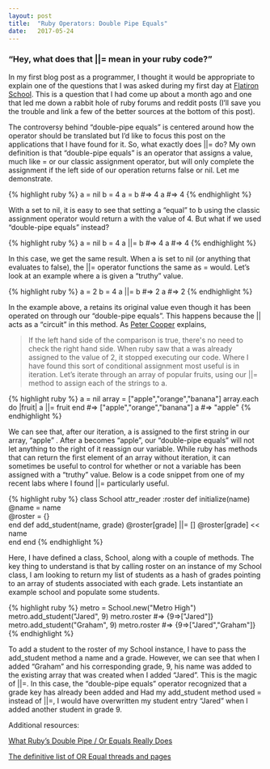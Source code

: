 ```yaml
---
layout: post
title:  "Ruby Operators: Double Pipe Equals"
date:   2017-05-24
---
```


### “Hey, what does that \|\|= mean in your ruby code?”


In my first blog post as a programmer, I thought it would be appropriate to explain one of the questions that I was asked during my first day at [Flatiron School](https://flatironschool.com/). This is a question that I had come up about a month ago and one that led me down a rabbit hole of ruby forums and reddit posts (I’ll save you the trouble and link a few of the better sources at the bottom of this post).

The controversy behind “double-pipe equals” is centered around how the operator should be translated but I’d like to focus this post on the applications that I have found for it. So, what exactly does \|\|= do? My own definition is that “double-pipe equals” is an operator that assigns a value, much like = or our classic assignment operator, but will only complete the assignment if the left side of our operation returns false or nil.
Let me demonstrate.

{% highlight ruby %}
a = nil
b = 4
a = b #=> 4
a #=> 4
{% endhighlight %}

With a set to nil, it is easy to see that setting a “equal” to b using the classic assignment operator would return a with the value of 4. But what if we used “double-pipe equals” instead?

{% highlight ruby %}
a = nil
b = 4
a ||= b #=> 4
a #=> 4
{% endhighlight %}


In this case, we get the same result. When a is set to nil (or anything that evaluates to false), the \|\|= operator functions the same as = would. Let’s look at an example where a is given a “truthy” value.

{% highlight ruby %}
a = 2
b = 4
a ||= b #=> 2
a #=> 2
{% endhighlight %}

In the example above, a retains its original value even though it has been operated on through our “double-pipe equals”. This happens because the \|\| acts as a “circuit” in this method. As [Peter Cooper](http://www.rubyinside.com/what-rubys-double-pipe-or-equals-really-does-5488.html) explains,

> If the left hand side of the comparison is true, there's no need to check the right hand side.
> When ruby saw that a was already assigned to the value of 2, it stopped executing our code. Where I have
> found this sort of conditional assignment most useful is in iteration. Let’s iterate through an array of
> popular fruits, using our \|\|= method to assign each of the strings to a.

{% highlight ruby %}
a = nil
array = ["apple","orange","banana"]
array.each do |fruit|
   a ||= fruit
end #=> ["apple","orange","banana"]
a #=> "apple"
{% endhighlight %}

We can see that, after our iteration, a is assigned to the first string in our array, “apple” . After a becomes “apple”, our “double-pipe equals” will not let anything to the right of it reassign our variable.
While ruby has methods that can return the first element of an array without iteration, it can sometimes be useful to control for whether or not a variable has been assigned with a “truthy” value. Below is a code snippet from one of my recent labs where I found \|\|= particularly useful.

{% highlight ruby %}
class School
  attr_reader :roster
  def initialize(name)    
      @name = name    
      @roster = {}  
  end
  def add_student(name, grade)
      @roster[grade] ||= []
      @roster[grade] << name  
  end
end
{% endhighlight %}

Here, I have defined a class, School, along with a couple of methods. The key thing to understand is that by calling roster on an instance of my School class, I am looking to return my list of students as a hash of grades pointing to an array of students associated with each grade.
Lets instantiate an example school and populate some students.

{% highlight ruby %}
metro = School.new("Metro High")
metro.add_student("Jared", 9)
metro.roster #=> {9=>["Jared"]}
metro.add_student("Graham", 9)
metro.roster #=> {9=>["Jared","Graham"]}
{% endhighlight %}


To add a student to the roster of my School instance, I have to pass the add_student method a name and a grade. However, we can see that when I added “Graham” and his corresponding grade, 9, his name was added to the existing array that was created when I added “Jared”. This is the magic of \|\|=. In this case, the “double-pipe equals” operator recognized that a grade key has already been added and
Had my add_student method used = instead of \|\|=, I would have overwritten my student entry “Jared” when I added another student in grade 9.

Additional resources:

[What Ruby’s Double Pipe / Or Equals Really Does](http://www.rubyinside.com/what-rubys-double-pipe-or-equals-really-does-5488.html)

[The definitive list of OR Equal threads and pages](https://www.ruby-forum.com/topic/151660/)
